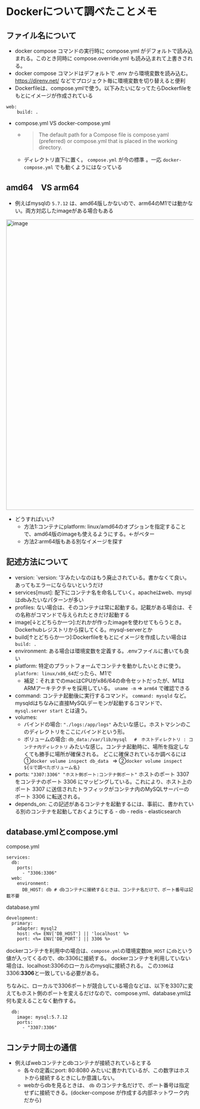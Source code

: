# Dockerについて調べたことメモ

## ファイル名について
- docker compose コマンドの実行時に compose.yml がデフォルトで読み込まれる。このとき同時に compose.override.yml も読み込まれて上書きされる。
- docker compose コマンドはデフォルトで .env から環境変数を読み込む。https://direnv.net/ などでプロジェクト毎に環境変数を切り替えると便利
- Dockerfileは、compose.ymlで使う。以下みたいになってたらDockerfileをもとにイメージが作成されている
```
web:
    build: .
```
- compose.yml VS docker-compose.yml
  - > The default path for a Compose file is compose.yaml (preferred) or compose.yml that is placed in the working directory.
  - ディレクトリ直下に置く。 `compose.yml` が今の標準 。一応 `docker-compose.yml` でも動くようにはなっている

## amd64　VS arm64
- 例えばmysqlの `5.7.12` は、amd64版しかないので、arm64のM1では動かない。両方対応したimageがある場合もある
<img width="780" alt="image" src="https://github.com/nanauda/til/assets/141910752/a087f5fd-79e0-4c72-98f8-57a029570432">

- どうすればいい?
    - 方法1:コンテナにplatform: linux/amd64のオプションを指定することで、amd64版のimageも使えるようにする。←がベター
    - 方法2:arm64版もある別なイメージを探す

## 記述方法について
- version: `version: '3'みたいなのはもう廃止されている。書かなくて良い。あってもエラーにならないというだけ
- services[must]: 配下にコンテナ名を命名していく。apacheはweb、mysqlはdbみたいなパターンが多い
- profiles: ない場合は、そのコンテナは常に起動する。記載がある場合は、その名称がコマンドで与えられたときだけ起動する
- image[↓とどちらか一つ]:だれかが作ったimageを使わせてもらうとき。Dockerhubレジストリから探してくる。mysql-serverとか
- build[↑とどちらか一つ]:Dockerfileをもとにイメージを作成したい場合は `build: .`
- environment: ある場合は環境変数を定義する。.envファイルに書いても良い
- platform: 特定のプラットフォームでコンテナを動かしたいときに使う。 `platform: linux/x86_64`だったら、M1で
    - 補足：それまでのmacはCPUがx86/64の命令セットだったが、M1はARMアーキテクチャを採用している。 `uname -m` => `arm64` で確認できる
- command: コンテナ起動後に実行するコマンド。 `command: mysqld` など。mysqldはちなみに直接MySQLデーモンが起動するコマンドで、`mysql.server start` とは違う。
- volumes:
    - バインドの場合: `"./logs:/app/logs"` みたいな感じ。ホストマシンのこのディレクトリをここにバインドという形。
    - ボリュームの場合: `db_data:/var/lib/mysql　 #　ホストディレクトリ : コンテナ内ディレクトリ` みたいな感じ。コンテナ起動時に、場所を指定しなくても勝手に場所が確保される。
        どこに確保されているか調べるには ①`docker volume inspect db_data ` => ②`docker volume inspect ${①で調べたボリューム名}`
- ports: `"3307:3306" "ホスト側ポート:コンテナ側ポート"` ホストのポート 3307 をコンテナのポート 3306 にマッピングしている。これにより、ホスト上のポート 3307 に送信されたトラフィックがコンテナ内のMySQLサーバーのポート 3306 に転送される。
- depends_on: この記述があるコンテナを起動するには、事前に、書かれている別のコンテナを起動しておくようにする
      - db
      - redis
      - elasticsearch

## database.ymlとcompose.yml
compose.yml
```
services:
  db:
    ports:
      - "3306:3306"
  web:
    environment:
      DB_HOST: db # dbコンテナに接続するときは、コンテナ名だけで、ポート番号は記載不要
```

database.yml
```
development:
  primary:
    adapter: mysql2
    host: <%= ENV['DB_HOST'] || 'localhost' %>
    port: <%= ENV['DB_PORT'] || 3306 %>
```

dockerコンテナを利用中の場合は、`compose.yml`の環境変数`DB_HOST` に`db`という値が入ってくるので、db:3306に接続する。
dockerコンテナを利用していない場合は、localhost:3306のローカルのmysqlに接続される。
この`3306`は3306:**3306**と一致している必要がある。

ちなみに、ローカルで3306ポートが競合している場合などは、以下を3307に変えてもホスト側のポートを変えるだけなので、compose.yml、database.ymlは何も変えることなく動作する。
```
  db:
    image: mysql:5.7.12
    ports:
      - "3307:3306"
```

## コンテナ同士の通信
- 例えばwebコンテナとdbコンテナが接続されているとする
    - 各々の定義にport: 80:8080 みたいに書かれているが、この数字はホストから接続するときにしか意識しない。
    - webからdbを見るときは、 `db` のコンテナ名だけで、ポート番号は指定せずに接続できる。(docker-compose が作成する内部ネットワーク内だから) 
